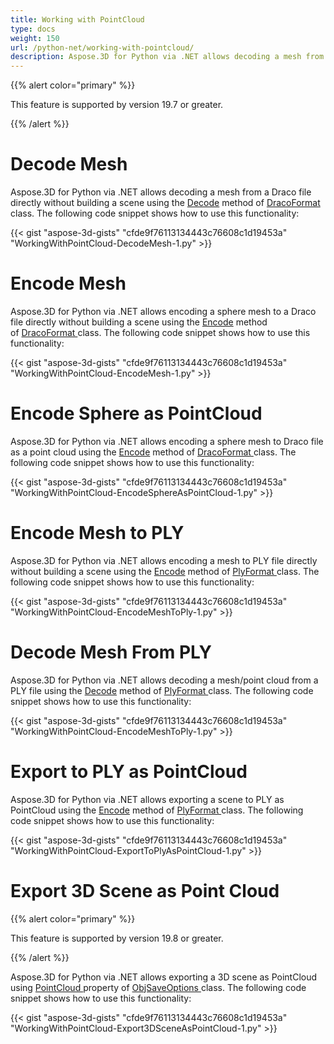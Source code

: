 ```yaml
---
title: Working with PointCloud
type: docs
weight: 150
url: /python-net/working-with-pointcloud/
description: Aspose.3D for Python via .NET allows decoding a mesh from a Draco file directly without building a scene using the Decode method of DracoFormat class.
---
```


{{% alert color="primary" %}} 

This feature is supported by version 19.7 or greater.

{{% /alert %}} 
# **Decode Mesh**
Aspose.3D for Python via .NET allows decoding a mesh from a Draco file directly without building a scene using the [Decode](https://reference.aspose.com/python-net/3d/aspose.threed.formats.dracoformat/decode/methods/1) method of [DracoFormat ](https://reference.aspose.com/net/3d/aspose.threed.formats/dracoformat)class. The following code snippet shows how to use this functionality:



{{< gist "aspose-3d-gists" "cfde9f76113134443c76608c1d19453a" "WorkingWithPointCloud-DecodeMesh-1.py" >}}
# **Encode Mesh**
Aspose.3D for Python via .NET allows encoding a sphere mesh to a Draco file directly without building a scene using the [Encode](https://reference.aspose.com/python-net/3d/aspose.threed.formats.dracoformat/encode/methods/2) method of [DracoFormat ](https://reference.aspose.com/net/3d/aspose.threed.formats/dracoformat)class. The following code snippet shows how to use this functionality:



{{< gist "aspose-3d-gists" "cfde9f76113134443c76608c1d19453a" "WorkingWithPointCloud-EncodeMesh-1.py" >}}
# **Encode Sphere as PointCloud**
Aspose.3D for Python via .NET allows encoding a sphere mesh to Draco file as a point cloud using the [Encode](https://reference.aspose.com/python-net/3d/aspose.threed.formats.dracoformat/encode/methods/2) method of [DracoFormat ](https://reference.aspose.com/net/3d/aspose.threed.formats/dracoformat)class. The following code snippet shows how to use this functionality:



{{< gist "aspose-3d-gists" "cfde9f76113134443c76608c1d19453a" "WorkingWithPointCloud-EncodeSphereAsPointCloud-1.py" >}}
# **Encode Mesh to PLY**
Aspose.3D for Python via .NET allows encoding a mesh to PLY file directly without building a scene using the [Encode](https://reference.aspose.com/python-net/3d/aspose.threed.formats.plyformat/encode/methods/1) method of [PlyFormat ](https://reference.aspose.com/net/3d/aspose.threed.formats/plyformat)class. The following code snippet shows how to use this functionality:



{{< gist "aspose-3d-gists" "cfde9f76113134443c76608c1d19453a" "WorkingWithPointCloud-EncodeMeshToPly-1.py" >}}
# **Decode Mesh From PLY**
Aspose.3D for Python via .NET allows decoding a mesh/point cloud from a PLY file using the [Decode](https://reference.aspose.com/python-net/3d/aspose.threed.formats.plyformat/decode/methods/1) method of [PlyFormat ](https://reference.aspose.com/net/3d/aspose.threed.formats/plyformat)class. The following code snippet shows how to use this functionality:



{{< gist "aspose-3d-gists" "cfde9f76113134443c76608c1d19453a" "WorkingWithPointCloud-EncodeMeshToPly-1.py" >}}
# **Export to PLY as PointCloud**
Aspose.3D for Python via .NET allows exporting a scene to PLY as PointCloud using the [Encode](https://reference.aspose.com/python-net/3d/aspose.threed.formats.plyformat/encode/methods/1) method of [PlyFormat ](https://reference.aspose.com/net/3d/aspose.threed.formats/plyformat)class. The following code snippet shows how to use this functionality:



{{< gist "aspose-3d-gists" "cfde9f76113134443c76608c1d19453a" "WorkingWithPointCloud-ExportToPlyAsPointCloud-1.py" >}}
# **Export 3D Scene as Point Cloud**
{{% alert color="primary" %}} 

This feature is supported by version 19.8 or greater.

{{% /alert %}} 

Aspose.3D for Python via .NET allows exporting a 3D scene as PointCloud using [PointCloud ](https://reference.aspose.com/python-net/3d/aspose.threed.formats/objsaveoptions/properties/pointcloud)property of [ObjSaveOptions ](https://reference.aspose.com/net/3d/aspose.threed.formats/objsaveoptions)class. The following code snippet shows how to use this functionality:

{{< gist "aspose-3d-gists" "cfde9f76113134443c76608c1d19453a" "WorkingWithPointCloud-Export3DSceneAsPointCloud-1.py" >}}
